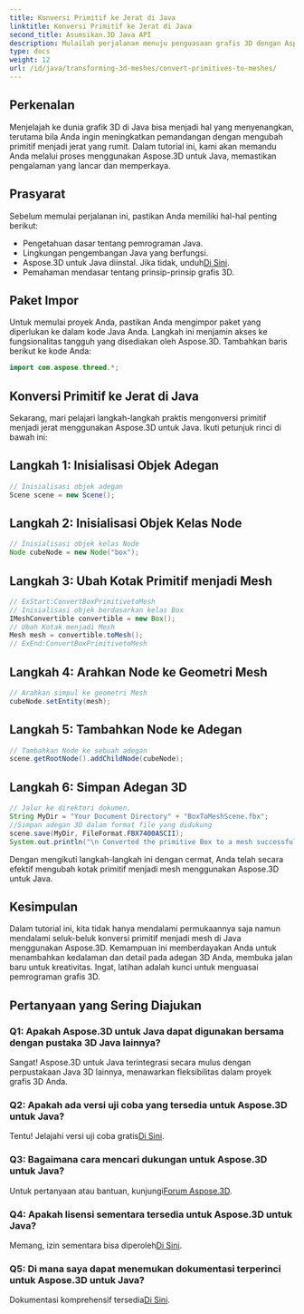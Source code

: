```yaml
---
title: Konversi Primitif ke Jerat di Java
linktitle: Konversi Primitif ke Jerat di Java
second_title: Asumsikan.3D Java API
description: Mulailah perjalanan menuju penguasaan grafis 3D dengan Aspose.3D untuk Java - ubah primitif menjadi jerat yang memukau dengan mudah. Tingkatkan pengalaman coding Anda sekarang!
type: docs
weight: 12
url: /id/java/transforming-3d-meshes/convert-primitives-to-meshes/
---
```

## Perkenalan
Menjelajah ke dunia grafik 3D di Java bisa menjadi hal yang menyenangkan, terutama bila Anda ingin meningkatkan pemandangan dengan mengubah primitif menjadi jerat yang rumit. Dalam tutorial ini, kami akan memandu Anda melalui proses menggunakan Aspose.3D untuk Java, memastikan pengalaman yang lancar dan memperkaya.
## Prasyarat
Sebelum memulai perjalanan ini, pastikan Anda memiliki hal-hal penting berikut:
- Pengetahuan dasar tentang pemrograman Java.
- Lingkungan pengembangan Java yang berfungsi.
-  Aspose.3D untuk Java diinstal. Jika tidak, unduh[Di Sini](https://releases.aspose.com/3d/java/).
- Pemahaman mendasar tentang prinsip-prinsip grafis 3D.
## Paket Impor
Untuk memulai proyek Anda, pastikan Anda mengimpor paket yang diperlukan ke dalam kode Java Anda. Langkah ini menjamin akses ke fungsionalitas tangguh yang disediakan oleh Aspose.3D. Tambahkan baris berikut ke kode Anda:
```java
import com.aspose.threed.*;
```
## Konversi Primitif ke Jerat di Java
Sekarang, mari pelajari langkah-langkah praktis mengonversi primitif menjadi jerat menggunakan Aspose.3D untuk Java. Ikuti petunjuk rinci di bawah ini:
## Langkah 1: Inisialisasi Objek Adegan
```java
// Inisialisasi objek adegan
Scene scene = new Scene();
```
## Langkah 2: Inisialisasi Objek Kelas Node
```java
// Inisialisasi objek kelas Node
Node cubeNode = new Node("box");
```
## Langkah 3: Ubah Kotak Primitif menjadi Mesh
```java
// ExStart:ConvertBoxPrimitivetoMesh
// Inisialisasi objek berdasarkan kelas Box
IMeshConvertible convertible = new Box();
// Ubah Kotak menjadi Mesh
Mesh mesh = convertible.toMesh();
// ExEnd:ConvertBoxPrimitivetoMesh
```
## Langkah 4: Arahkan Node ke Geometri Mesh
```java
// Arahkan simpul ke geometri Mesh
cubeNode.setEntity(mesh);
```
## Langkah 5: Tambahkan Node ke Adegan
```java
// Tambahkan Node ke sebuah adegan
scene.getRootNode().addChildNode(cubeNode);
```
## Langkah 6: Simpan Adegan 3D
```java
// Jalur ke direktori dokumen.
String MyDir = "Your Document Directory" + "BoxToMeshScene.fbx";
//Simpan adegan 3D dalam format file yang didukung
scene.save(MyDir, FileFormat.FBX7400ASCII);
System.out.println("\n Converted the primitive Box to a mesh successfully.\nFile saved at " + MyDir);
```
Dengan mengikuti langkah-langkah ini dengan cermat, Anda telah secara efektif mengubah kotak primitif menjadi mesh menggunakan Aspose.3D untuk Java.
## Kesimpulan
Dalam tutorial ini, kita tidak hanya mendalami permukaannya saja namun mendalami seluk-beluk konversi primitif menjadi mesh di Java menggunakan Aspose.3D. Kemampuan ini memberdayakan Anda untuk menambahkan kedalaman dan detail pada adegan 3D Anda, membuka jalan baru untuk kreativitas. Ingat, latihan adalah kunci untuk menguasai pemrograman grafis 3D.
## Pertanyaan yang Sering Diajukan
### Q1: Apakah Aspose.3D untuk Java dapat digunakan bersama dengan pustaka 3D Java lainnya?
Sangat! Aspose.3D untuk Java terintegrasi secara mulus dengan perpustakaan Java 3D lainnya, menawarkan fleksibilitas dalam proyek grafis 3D Anda.
### Q2: Apakah ada versi uji coba yang tersedia untuk Aspose.3D untuk Java?
 Tentu! Jelajahi versi uji coba gratis[Di Sini](https://releases.aspose.com/).
### Q3: Bagaimana cara mencari dukungan untuk Aspose.3D untuk Java?
 Untuk pertanyaan atau bantuan, kunjungi[Forum Aspose.3D](https://forum.aspose.com/c/3d/18).
### Q4: Apakah lisensi sementara tersedia untuk Aspose.3D untuk Java?
 Memang, izin sementara bisa diperoleh[Di Sini](https://purchase.aspose.com/temporary-license/).
### Q5: Di mana saya dapat menemukan dokumentasi terperinci untuk Aspose.3D untuk Java?
 Dokumentasi komprehensif tersedia[Di Sini](https://reference.aspose.com/3d/java/).